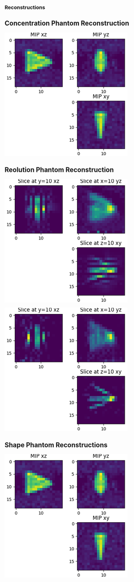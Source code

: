 ### Reconstructions

## Concentration Phantom Reconstruction
![ShapePhantom](./reconstructions/shapePhantom/shapePhantom.png)


## Reolution Phantom Reconstruction
![ResolutionPhantom](./reconstructions/resolutionPhantom/resolutionPhantom1D.png)

![ResolutionPhantom](./reconstructions/resolutionPhantom/resolutionPhantom2D.png)

## Shape Phantom Reconstructions
![ShapePhantom](./reconstructions/shapePhantom/shapePhantom.png)
